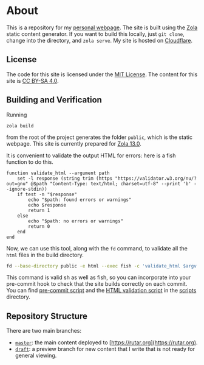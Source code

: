 # About
This is a repository for my [personal webpage](https://rutar.org).
The site is built using the [Zola](https://www.getzola.org/documentation/getting-started/installation/) static content generator.
If you want to build this locally, just `git clone`, change into the directory, and `zola serve`.
My site is hosted on [Cloudflare](https://pages.cloudflare.com/).

## License
The code for this site is licensed under the [MIT License](LICENSE).
The content for this site is [CC BY-SA 4.0](https://creativecommons.org/licenses/by-sa/4.0/).

## Building and Verification
Running
```
zola build
```
from the root of the project generates the folder `public`, which is the static webpage.
This site is currently prepared for [Zola 13.0](https://github.com/getzola/zola/releases/tag/v0.13.0).

It is convenient to validate the output HTML for errors: here is a fish function to do this.
```fish
function validate_html --argument path
    set -l response (string trim (https "https://validator.w3.org/nu/?out=gnu" @$path "Content-Type: text/html; charset=utf-8" --print 'b' --ignore-stdin))
    if test -n "$response"
        echo "$path: found errors or warnings"
        echo $response
        return 1
    else
        echo "$path: no errors or warnings"
        return 0
    end
end
```
Now, we can use this tool, along with the `fd` command, to validate all the `html` files in the build directory.
```sh
fd --base-directory public -e html --exec fish -c 'validate_html $argv' {}
```
This command is valid sh as well as fish, so you can incorporate into your pre-commit hook to check that the site builds correctly on each commit.
You can find [pre-commit script](scripts/pre-commit.sh) and the [HTML validation script](scripts/validate_html.fish) in the [scripts](scripts) directory.

## Repository Structure
There are two main branches:

- [`master`](https://github.com/rutar-academic/rutar.org/tree/development): the main content deployed to [https://rutar.org](https://rutar.org).
- [`draft`](https://github.com/rutar-academic/rutar.org/tree/drafts): a preview branch for new content that I write that is not ready for general viewing.
